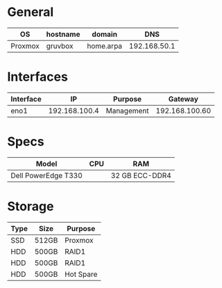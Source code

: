 # General

| OS      | hostname | domain    | DNS          |
| ------- | -------- | --------- | ------------ |
| Proxmox | gruvbox  | home.arpa | 192.168.50.1 |
# Interfaces

| Interface | IP            | Purpose    | Gateway        |
| --------- | ------------- | ---------- | -------------- |
| eno1      | 192.168.100.4 | Management | 192.168.100.60 |
# Specs

| Model               | CPU | RAM            |
| ------------------- | --- | -------------- |
| Dell PowerEdge T330 |     | 32 GB ECC-DDR4 |
# Storage

| Type | Size  | Purpose   |
| ---- | ----- | --------- |
| SSD  | 512GB | Proxmox   |
| HDD  | 500GB | RAID1     |
| HDD  | 500GB | RAID1     |
| HDD  | 500GB | Hot Spare |

